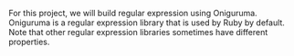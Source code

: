 For this project, we will build regular expression using Oniguruma. Oniguruma is a regular expression library that is used by Ruby by default. Note that other regular expression libraries sometimes have different properties.
